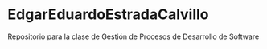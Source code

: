 # EdgarEduardoEstradaCalvillo
Repositorio para la clase de Gestión de Procesos de Desarrollo de Software
